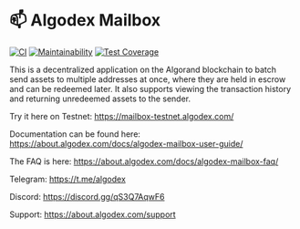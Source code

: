 # 📫 Algodex Mailbox

[![CI](https://github.com/algodex/algodex-mailbox/actions/workflows/ci.yml/badge.svg)](https://github.com/algodex/algodex-mailbox/actions/workflows/ci.yml)
[![Maintainability](https://api.codeclimate.com/v1/badges/2a30c0c3014ebbacadf8/maintainability)](https://codeclimate.com/repos/6243908fbb490c6f2b0019ea/maintainability)
[![Test Coverage](https://api.codeclimate.com/v1/badges/2a30c0c3014ebbacadf8/test_coverage)](https://codeclimate.com/repos/6243908fbb490c6f2b0019ea/test_coverage)

This is a decentralized application on the Algorand blockchain to batch send assets to multiple addresses at once, where they are held in escrow and can be redeemed later. It also supports viewing the transaction history and returning unredeemed assets to the sender.

Try it here on Testnet: https://mailbox-testnet.algodex.com/

Documentation can be found here: https://about.algodex.com/docs/algodex-mailbox-user-guide/

The FAQ is here: https://about.algodex.com/docs/algodex-mailbox-faq/

Telegram: https://t.me/algodex

Discord: https://discord.gg/qS3Q7AqwF6

Support: https://about.algodex.com/support

